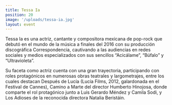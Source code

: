 ```yaml
---
title: Tessa Ia
position: 20
image: '/uploads/tessa-ia.jpg'
layout: event
---
```


Tessa Ia es una actriz, cantante y compositora mexicana de pop-rock que debutó en el mundo de la música a finales del 2016 con su producción discográfica Correspondencia, cautivando a las audiencias en redes sociales y medios especializados con sus sencillos “Acicálame”, “Búfalo” y “Ultravioleta”.

Su faceta como actriz cuenta con una gran trayectoria, participando con roles protagónicos en numerosas obras teatrales y largometrajes, entre los cuales destacan Después de Lucía (Lucía Films, 2012, galardonada en el Festival de Cannes), Camino a Marte del director Humberto Hinojosa, donde comparte el rol protagónico junto a Luis Gerardo Méndez y Camila Sodi, y Los Adioses de la reconocida directora Natalia Beristáin.
